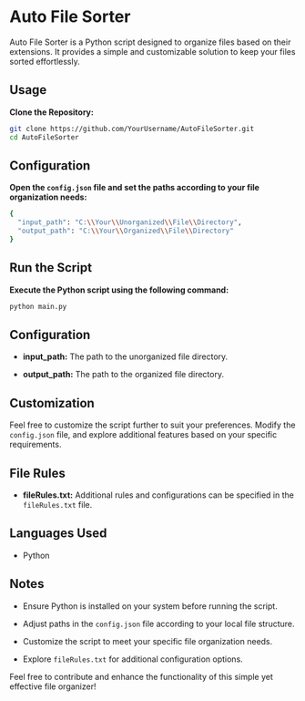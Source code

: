# Auto File Sorter

Auto File Sorter is a Python script designed to organize files based on their extensions. It provides a simple and customizable solution to keep your files sorted effortlessly.

## Usage

**Clone the Repository:**

```bash
git clone https://github.com/YourUsername/AutoFileSorter.git
cd AutoFileSorter
```

## Configuration

**Open the `config.json` file and set the paths according to your file organization needs:**

```bash
{
  "input_path": "C:\\Your\\Unorganized\\File\\Directory",
  "output_path": "C:\\Your\\Organized\\File\\Directory"
}
```

## Run the Script

**Execute the Python script using the following command:**

```bash
python main.py
```

## Configuration

- **input_path:** The path to the unorganized file directory.
  
- **output_path:** The path to the organized file directory.

## Customization

Feel free to customize the script further to suit your preferences. Modify the `config.json` file, and explore additional features based on your specific requirements.

## File Rules

- **fileRules.txt:** Additional rules and configurations can be specified in the `fileRules.txt` file.

## Languages Used

- Python

## Notes

- Ensure Python is installed on your system before running the script.

- Adjust paths in the `config.json` file according to your local file structure.

- Customize the script to meet your specific file organization needs.

- Explore `fileRules.txt` for additional configuration options.

Feel free to contribute and enhance the functionality of this simple yet effective file organizer!




